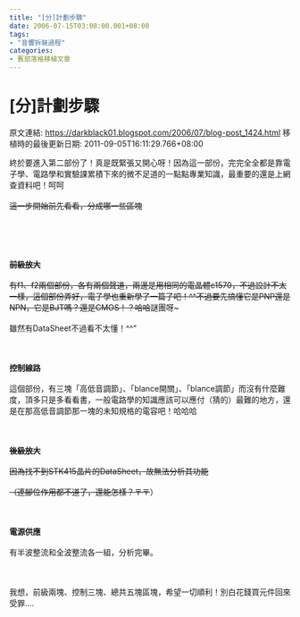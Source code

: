 ```yaml
---
title: "[分]計劃步驟"
date: 2006-07-15T03:08:00.001+08:00
tags: 
- "音響拆裝過程"
categories:
- 舊部落格移植文章
---
```


# [分]計劃步驟

原文連結: https://darkblack01.blogspot.com/2006/07/blog-post_1424.html
移植時的最後更新日期: 2011-09-05T16:11:29.766+08:00

終於要進入第二部份了！真是既緊張又開心呀！因為這一部份，完完全全都是靠電子學、電路學和實驗課累積下來的微不足道的一點點專業知識，最重要的還是上網查資料吧！呵呵~~<br /><br />這一步開始前先看看，分成哪一些區塊<br /><br /><a name='more'></a><br /><br /><br /><br /><strong>前級放大<br /><br /></strong>有f1、f2兩個部份，各有兩個聲道，兩邊是用相同的電晶體c1570，不過設計不太一樣，這個部份弄好，電子學也重新學了一篇了吧！^^不過要先搞懂它是PNP還是NPN，它是BJT嗎？還是CMOS！？哈哈~~謎團呀~<br /><br />雖然有DataSheet不過看不太懂！^^"<br /><br /><br /><br /><strong>控制線路</strong><br /><br />這個部份，有三塊「高低音調節」、「blance開關」、「blance調節」而沒有什麼難度，頂多只是多看看書，一般電路學的知識應該可以應付（猜的）最難的地方，還是在那高低音調節那一塊的未知規格的電容吧！哈哈哈~~<br /><br /><br /><br /><strong>後級放大</strong><br /><br />因為找不到STK415晶片的DataSheet，故無法分析其功能<br /><br />（連腳位作用都不道了，還能怎樣？〒〒~~）<br /><br /><br /><br /><strong>電源供應</strong><br /><br />有半波整流和全波整流各一組，分析完畢。<br /><br /><br /><br />我想，前級兩塊、控制三塊、總共五塊區塊，希望一切順利！別白花錢買元件回來受罪....
